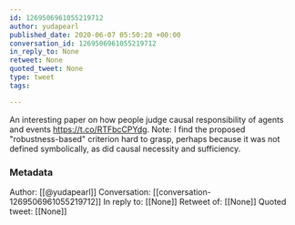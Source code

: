 ```yaml
---
id: 1269506961055219712
author: yudapearl
published_date: 2020-06-07 05:50:20 +00:00
conversation_id: 1269506961055219712
in_reply_to: None
retweet: None
quoted_tweet: None
type: tweet
tags:

---
```


An interesting paper on how people judge causal responsibility of agents and events https://t.co/RTFbcCPYdg. Note: I find the proposed "robustness-based" criterion hard to grasp, perhaps because it was not defined symbolically, as did causal necessity and sufficiency.

### Metadata

Author: [[@yudapearl]]
Conversation: [[conversation-1269506961055219712]]
In reply to: [[None]]
Retweet of: [[None]]
Quoted tweet: [[None]]
